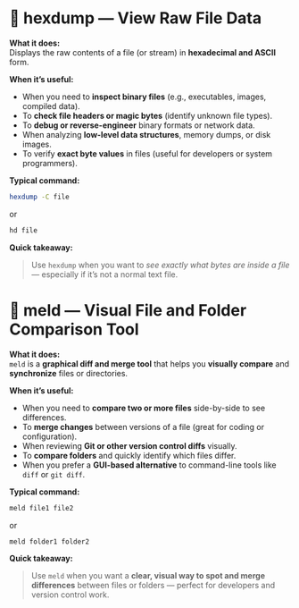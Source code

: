 # 🧩 **hexdump — View Raw File Data**

**What it does:**  
Displays the raw contents of a file (or stream) in **hexadecimal and ASCII** form.

**When it’s useful:**
- When you need to **inspect binary files** (e.g., executables, images, compiled data).  
- To **check file headers or magic bytes** (identify unknown file types).  
- To **debug or reverse-engineer** binary formats or network data.  
- When analyzing **low-level data structures**, memory dumps, or disk images.  
- To verify **exact byte values** in files (useful for developers or system programmers).  

**Typical command:**  
```bash
hexdump -C file
```
or  
```bash
hd file
```

**Quick takeaway:**  
> Use `hexdump` when you want to *see exactly what bytes are inside a file* — especially if it’s not a normal text file.


# 🧩 **meld — Visual File and Folder Comparison Tool**

**What it does:**  
`meld` is a **graphical diff and merge tool** that helps you **visually compare** and **synchronize** files or directories.

**When it’s useful:**
- When you need to **compare two or more files** side-by-side to see differences.  
- To **merge changes** between versions of a file (great for coding or configuration).  
- When reviewing **Git or other version control diffs** visually.  
- To **compare folders** and quickly identify which files differ.  
- When you prefer a **GUI-based alternative** to command-line tools like `diff` or `git diff`.  

**Typical command:**  
```bash
meld file1 file2
```
or  
```bash
meld folder1 folder2
```

**Quick takeaway:**  
> Use `meld` when you want a **clear, visual way to spot and merge differences** between files or folders — perfect for developers and version control work.
